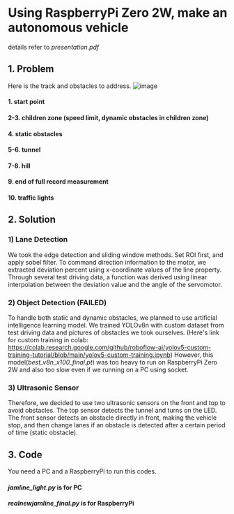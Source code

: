 # Using RaspberryPi Zero 2W, make an autonomous vehicle
details refer to _presentation.pdf_

## 1. Problem

Here is the track and obstacles to address.
![image](https://github.com/user-attachments/assets/0bc64f11-1a61-4549-962b-6df121952a4d)
#### 1. start point
#### 2-3. children zone (speed limit, dynamic obstacles in children zone)
#### 4. static obstacles
#### 5-6. tunnel
#### 7-8. hill
#### 9. end of full record measurement
#### 10. traffic lights



## 2. Solution

### 1) Lane Detection
We took the edge detection and sliding window methods.
Set ROI first, and apply sobel filter.
To command direction information to the motor, we extracted deviation percent using x-coordinate values of the line property.
Through several test driving data, a function was derived using linear interpolation between the deviation value and the angle of the servomotor.

### 2) Object Detection (FAILED)
To handle both static and dynamic obstacles, we planned to use artificial intelligence learning model. We trained YOLOv8n with custom dataset from test driving data and pictures of obstacles we took ourselves.
(Here's link for custom training in colab: https://colab.research.google.com/github/roboflow-ai/yolov5-custom-training-tutorial/blob/main/yolov5-custom-training.ipynb)
However, this model(_best_v8n_x100_final.pt_) was too heavy to run on RaspberryPi Zero 2W and also too slow even if we running on a PC using socket.

### 3) Ultrasonic Sensor
Therefore, we decided to use two ultrasonic sensors on the front and top to avoid obstacles.
The top sensor detects the tunnel and turns on the LED.
The front sensor detects an obstacle directly in front, making the vehicle stop, and then change lanes if an obstacle is detected after a certain period of time (static obstacle).



## 3. Code
You need a PC and a RaspberryPi to run this codes.
#### _jamline_light.py_ is for PC
#### _realnewjamline_final.py_ is for RaspberryPi
